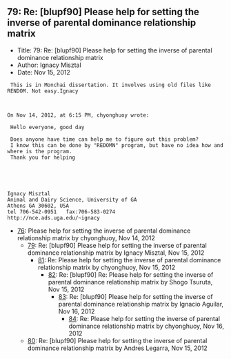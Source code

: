 ## 79: Re: [blupf90] Please help for setting the inverse of parental dominance relationship matrix

- Title: 79: Re: [blupf90] Please help for setting the inverse of parental dominance relationship matrix
- Author: Ignacy Misztal
- Date: Nov 15, 2012
```
 This is in Monchai dissertation. It involves using old files like RENDOM. Not easy.Ignacy



On Nov 14, 2012, at 6:15 PM, chyonghuoy wrote:

 Hello everyone, good day

 Does anyone have time can help me to figure out this problem?
 I know this can be done by "REDOMN" program, but have no idea how and where is the program.
 Thank you for helping



 

Ignacy Misztal
Animal and Dairy Science, University of GA
Athens GA 30602, USA
tel 706-542-0951   fax:706-583-0274
http://nce.ads.uga.edu/~ignacy

```

- [76](0076.md): Please help for setting the inverse of parental dominance relationship matrix by chyonghuoy, Nov 14, 2012
    - [79](0079.md): Re: [blupf90] Please help for setting the inverse of parental dominance relationship matrix by Ignacy Misztal, Nov 15, 2012
        - [81](0081.md): Re: Please help for setting the inverse of parental dominance relationship matrix by chyonghuoy, Nov 15, 2012
            - [82](0082.md): Re: [blupf90] Re: Please help for setting the inverse of parental dominance relationship matrix by Shogo Tsuruta, Nov 15, 2012
                - [83](0083.md): Re: [blupf90] Please help for setting the inverse of parental dominance relationship matrix by Ignacio Aguilar, Nov 16, 2012
                    - [84](0084.md): Re: Please help for setting the inverse of parental dominance relationship matrix by chyonghuoy, Nov 16, 2012
    - [80](0080.md): Re: [blupf90] Please help for setting the inverse of parental dominance relationship matrix by Andres Legarra, Nov 15, 2012
